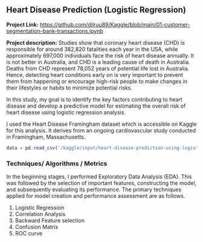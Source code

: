 ## Heart Disease Prediction (Logistic Regression)

**Project Link:** https://github.com/dilruu89/Kaggle/blob/main/01-customer-segmentation-bank-transactions.ipynb

**Project description:** Studies show that coronary heart disease (CHD) is responsible for around 382,820 fatalities each year in the USA, while approximately  697,000 individuals face the risk of heart disease annually. It is not better in Australia, and CHD is a leading cause of death in Australia. Deaths from CHD represent 78,052 years of potential life lost in Australia. Hence, detecting heart conditions early on is very important to prevent them from happening or encourage high-risk people to make changes in their lifestyles  or habits to minimize potential risks.

In this study, my goal is to identify the key factors contributing to heart disease and develop a predictive model for estimating the overall risk of heart disease using logistic regression analysis.

I used the Heart Disease Framingham dataset which is accessible on Kaggle for this analysis. It derives from an ongoing cardiovascular study conducted in Framingham, Massachusetts. 

```javascript
data = pd.read_csv('/kaggle/input/heart-disease-prediction-using-logistic-regression/framingham.csv')

```

### Techniques/ Algorithms / Metrics

In the beginning stages, I performed Exploratory Data Analysis (EDA). This was followed by the selection of important features, constructing the model, and subsequently evaluating its performance. The primary techniques applied for model creation and performance assessment are as follows.

1. Logistic Regression
2. Correlation Analysis
3. Backward Feature selection
4. Confusion Matrix
5. ROC curve
